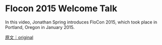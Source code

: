 
# Flocon 2015 Welcome Talk

In this video, Jonathan Spring introduces FloCon 2015, which took place in Portland, Oregon in January 2015.

[原文｜original](https://insights.sei.cmu.edu/library/flocon-2015-welcome-talk/)
        
